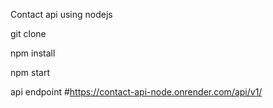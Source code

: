 
Contact api using nodejs

git clone

npm install

npm start


api endpoint #https://contact-api-node.onrender.com/api/v1/